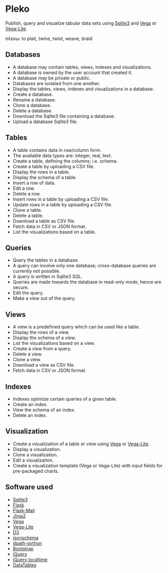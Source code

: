 # Pleko

Publish, query and visualize tabular data sets using 
[Sqlite3](https://www.sqlite.org/) and
[Vega](https://vega.github.io/vega/) or
[Vega-Lite](https://vega.github.io/vega-lite/).

πλέκω: to plait, twine, twist, weave, braid

## Databases

- A database may contain tables, views, indexes and visualizations.
- A database is owned by the user account that created it.
- A database may be private or public.
- Databases are isolated from one another.
- Display the tables, views, indexes and visualizations in a database.
- Create a database.
- Rename a database.
- Clone a database.
- Delete a database.
- Download the Sqlite3 file containing a database.
- Upload a database Sqlite3 file.

## Tables

- A table contains data in row/column form.
- The available data types are: integer, real, text.
- Create a table, defining the columns; i.e. schema.
- Create a table by uploading a CSV file.
- Display the rows in a table.
- Display the schema of a table.
- Insert a row of data.
- Edit a row.
- Delete a row.
- Insert rows in a table by uploading a CSV file.
- Update rows in a table by uploading a CSV file.
- Clone a table.
- Delete a table.
- Download a table as CSV file.
- Fetch data in CSV or JSON format.
- List the visualizations based on a table.

## Queries

- Query the tables in a database.
- A query can involve only one database; cross-database queries are
  currently not possible.
- A query is written in Sqlite3 SQL.
- Queries are made towards the database in read-only mode, hence are secure.
- Edit the query.
- Make a view out of the query.

## Views

- A view is a predefined query which can be used like a table.
- Display the rows of a view.
- Display the schema of a view.
- List the visualizations based on a view.
- Create a view from a query.
- Delete a view.
- Clone a view.
- Download a view as CSV file.
- Fetch data in CSV or JSON format.

## Indexes

- Indexes optimize certain queries of a given table.
- Create an index.
- View the schema of an index.
- Delete an index.

## Visualization

- Create a visualization of a table or view using
  [Vega](https://vega.github.io/vega/) or
  [Vega-Lite](https://vega.github.io/vega-lite/).
- Display a visualization.
- Clone a visualization.
- Edit a visualization.
- Create a visualization template (Vega or Vega-Lite) with input fields
  for pre-packaged charts.

## Software used

- [Sqlite3](https://www.sqlite.org/)
- [Flask](http://flask.pocoo.org/)
- [Flask-Mail](https://pythonhosted.org/Flask-Mail/)
- [Jinja2](http://jinja.pocoo.org/docs)
- [Vega](https://vega.github.io/vega/)
- [Vega-Lite](https://vega.github.io/vega-lite/)
- [D3](https://d3js.org/)
- [jsonschema](https://github.com/Julian/jsonschema)
- [dpath-python](https://github.com/akesterson/dpath-python)
- [Bootstrap](https://getbootstrap.com/)
- [jQuery](https://jquery.com/)
- [jQuery localtime](https://plugins.jquery.com/jquery.localtime/)
- [DataTables](https://datatables.net/)
